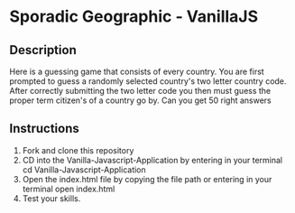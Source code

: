 # Sporadic Geographic - VanillaJS 

## Description 
Here is a guessing game that consists of every country. You are first prompted to guess a randomly selected country's two letter country code. After correctly submitting the two letter code you then must guess the proper term citizen's of a country go by. Can you get 50 right answers

## Instructions 
1. Fork and clone this repository
2. CD into the Vanilla-Javascript-Application by entering in your terminal  cd  Vanilla-Javascript-Application  
4. Open the index.html file by copying the file path or entering in your terminal   open index.html 
5. Test your skills. 
